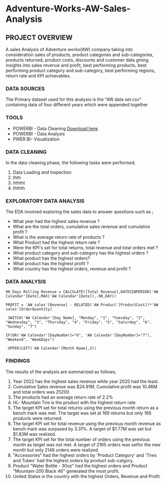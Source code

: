 # Adventure-Works-AW-Sales-Analysis

## PROJECT OVERVIEW 

A sales Analysis of Adventure works(AW) company taking into consideration sales of products, product categories and sub-categories, products returned, product costs, discounts and customer data gining insights into sales revenue and profit, best performing products, best performing product category and sub-category, best performing regions, return rate and KPI achievables.

### DATA SOURCES

The Primary dataset used for this analysis is the "AW data set.csv" containing data of four different years which were appended together

### TOOLS
 - POWERBI - Data Cleaning [Download here](https://microsoft.com)
 - POWERBI - Data Analysis
 - PWER BI- Visualization

### DATA CLEANING
In the data cleaning phase, the following tasks were performed;
1. Data Loading and Inspection
2. thth
3. hththt
4. ththth

### EXPLORATORY DATA ANALYSIS

The EDA involved exploring the sales data to answer questions such as ;
 - What year had the highest sales revenue ?
 - What are the total orders, cumulative sales revenue and cumulative profit ?
 - What is the average return rate of products ?
 - What Product had the highest return rate ?
 - Were the KPI's set for total returns, total revenue and total orders met ?
 - What product category and sub-category has the highest orders ?
 - What product has the highest orders?
 - What product has the highest profit ?
 - What country has the highest orders, revenue and profit ?

### DATA ANALYSIS


```PowerBI
90 Days Rolling Revenue = CALCULATE([Total Revenue],DATESINPERIOD('AW Calendar'[Date],MAX('AW Calendar'[Date]),-90,DAY))
```
```PowerBI
PROFIT = 'AW sales'[Revenue] - RELATED('AW Product'[ProductCost])*'AW sales'[OrderQuantity]
```

```PowerBI
 SWITCH('AW Calendar'[Day Name], "Monday", "1", "Tuesday", "2", "Wednesday", "3", "Thursday", "4", "Friday", "5", "Saturday", "6", "Sunday", "7")
```
```PowerBI
IF(OR('AW Calendar'[DayNumber]="6", 'AW Calendar'[DayNumber]="7"), "Weekend", "WeekDays")
```
```PowerBI
 UPPER(LEFT('AW Calendar'[Month Name],3))
```

### FINDINGS
The results of the analysis are summarized as follows;
1. Year 2022 has the highest sales revenue while year 2020 had the least.
2. Cumulative Sales revenue was $24.91M, Cumulative profit was 10.46M and total orders was 25200
3. The products had an average return rate of 2.2%
4. HL- Mountain Tire is the product with the highest return rate
5. The target KPI set for total returns using the previous month return as a bench mark was met. The target was set at 169 returns but only 166 products were returned.
6. The target KPI set for total revenue using the previous month revenue as bench mark was surpased by 3.31%. A target of $1.77M was set but $1.83M was realized.
7. The target KPI set for the total number of orders using the previous month as target was not met. A target of 2165 orders was setfor the new month but only 2146 orders were realized.
8. "Accessories" had the highest orders by 'Product Category' and 'Tires and Tubes' had the highest orders by product sub-catgory.
9. Product "Water Bottle - 30oz" had the highest orders and Product "Mountain-200 Black 46" generated the most profit.
10. United States is the country with the highest Orders, Revenue and Profit.
